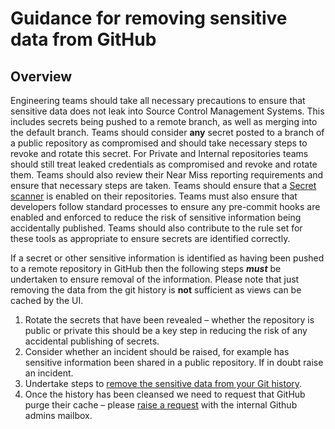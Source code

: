 # Guidance for removing sensitive data from GitHub

## Overview

Engineering teams should take all necessary precautions to ensure that sensitive data does not leak into Source Control Management Systems. This includes secrets being pushed to a remote branch, as well as merging into the default branch. Teams should consider **any** secret posted to a branch of a public repository as compromised and should take necessary steps to revoke and rotate this secret. For Private and Internal repositories teams should still treat leaked credentials as compromised and revoke and rotate them. Teams should also review their Near Miss reporting requirements and ensure that necessary steps are taken. Teams should ensure that a [Secret scanner](https://github.com/NHSDigital/software-engineering-quality-framework/tree/main/tools/nhsd-git-secrets) is enabled on their repositories. Teams must also ensure that developers follow standard processes to ensure any pre-commit hooks are enabled and enforced to reduce the risk of sensitive information being accidentally published. Teams should also contribute to the rule set for these tools as appropriate to ensure secrets are identified correctly.

If a secret or other sensitive information is identified as having been pushed to a remote repository in GitHub then the following steps ***must*** be undertaken to ensure removal of the information. Please note that just removing the data from the git history is **not** sufficient as views can be cached by the UI.

1.	Rotate the secrets that have been revealed – whether the repository is public or private this should be a key step in reducing the risk of any accidental publishing of secrets.
2.	Consider whether an incident should be raised, for example has sensitive information been shared in a public repository. If in doubt raise an incident.
3.	Undertake steps to [remove the sensitive data from your Git history](https://docs.github.com/en/authentication/keeping-your-account-and-data-secure/removing-sensitive-data-from-a-repository#purging-a-file-from-your-repositorys-history).
4.	Once the history has been cleansed we need to request that GitHub purge their cache – please [raise a request](https://docs.github.com/en/authentication/keeping-your-account-and-data-secure/removing-sensitive-data-from-a-repository#fully-removing-the-data-from-github) with the internal Github admins mailbox.
